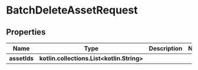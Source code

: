 
# BatchDeleteAssetRequest

## Properties
| Name | Type | Description | Notes |
| ------------ | ------------- | ------------- | ------------- |
| **assetIds** | **kotlin.collections.List&lt;kotlin.String&gt;** |  |  |



